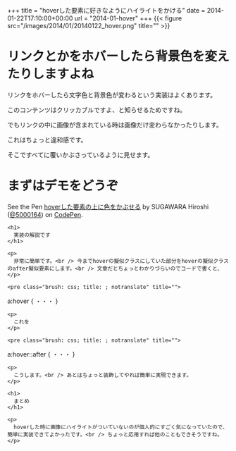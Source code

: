 +++
title = "hoverした要素に好きなようにハイライトをかける"
date = 2014-01-22T17:10:00+00:00
url = "2014-01-hover"
+++
{{< figure src="/images/2014/01/20140122_hover.png" title="" >}}

# リンクとかをホバーしたら背景色を変えたりしますよね

リンクをホバーしたら文字色と背景色が変わるという実装はよくあります。
  
このコンテンツはクリッカブルですよ、と知らせるためですね。
  
でもリンクの中に画像が含まれている時は画像だけ変わらなかったりします。
  
これはちょっと違和感です。
  
そこですべてに覆いかぶさっているように見せます。

# まずはデモをどうぞ

<div class="codepen">
  <p data-height="332" data-theme-id="2816" data-slug-hash="vexEB" data-default-tab="result" class='codepen'>
    See the Pen <a href='http://codepen.io/5000164/pen/vexEB'>hoverした要素の上に色をかぶせる</a> by SUGAWARA Hiroshi (<a href='http://codepen.io/5000164'>@5000164</a>) on <a href='http://codepen.io'>CodePen</a>.
  </p>
  
  <p>
    </div> 
    
    <h1>
      実装の解説です
    </h1>
    
    <p>
      非常に簡単です。<br /> 今までhoverの擬似クラスにしていた部分をhoverの擬似クラスのafter擬似要素にします。<br /> 文章だとちょっとわかりづらいのでコードで書くと、
    </p>
    
    <pre class="brush: css; title: ; notranslate" title="">
a:hover {
  ・・・
}
</pre>
    
    <p>
      これを
    </p>
    
    <pre class="brush: css; title: ; notranslate" title="">
a:hover::after {
  ・・・
}
</pre>
    
    <p>
      こうします。<br /> あとはちょっと装飾してやれば簡単に実現できます。
    </p>
    
    <h1>
      まとめ
    </h1>
    
    <p>
      hoverした時に画像にハイライトがついていないのが個人的にすごく気になっていたので、簡単に実装できてよかったです。<br /> ちょっと応用すれば他のこともできそうですね。
    </p>